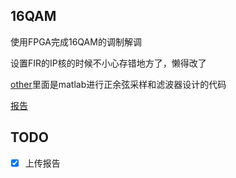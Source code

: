 ## 16QAM
使用FPGA完成16QAM的调制解调


设置FIR的IP核的时候不小心存错地方了，懒得改了

[other](./other)里面是matlab进行正余弦采样和滤波器设计的代码

[报告](https://github.com/qxdn/16QAM/releases/download/1.0.0/default.pdf)

## TODO
- [x] 上传报告 
